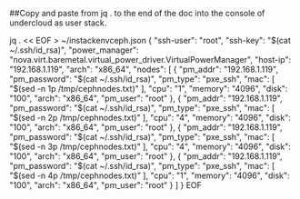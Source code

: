 ##Copy and paste from jq . to the end of the doc into the console of undercloud as user stack.

jq . << EOF > ~/instackenvceph.json
{
  "ssh-user": "root",
  "ssh-key": "$(cat ~/.ssh/id_rsa)",
  "power_manager": "nova.virt.baremetal.virtual_power_driver.VirtualPowerManager",
  "host-ip": "192.168.1.119",
  "arch": "x86_64",
  "nodes": [
    {
      "pm_addr": "192.168.1.119",
      "pm_password": "$(cat ~/.ssh/id_rsa)",
      "pm_type": "pxe_ssh",
      "mac": [
        "$(sed -n 1p /tmp/cephnodes.txt)"
      ],
      "cpu": "1",
      "memory": "4096",
      "disk": "100",
      "arch": "x86_64",
      "pm_user": "root"
    },
    {
      "pm_addr": "192.168.1.119",
      "pm_password": "$(cat ~/.ssh/id_rsa)",
      "pm_type": "pxe_ssh",
      "mac": [
        "$(sed -n 2p /tmp/cephnodes.txt)"
      ],
      "cpu": "4",
      "memory": "4096",
      "disk": "100",
      "arch": "x86_64",
      "pm_user": "root"
    },
    {
      "pm_addr": "192.168.1.119",
      "pm_password": "$(cat ~/.ssh/id_rsa)",
      "pm_type": "pxe_ssh",
      "mac": [
        "$(sed -n 3p /tmp/cephnodes.txt)"
      ],
      "cpu": "4",
      "memory": "4096",
      "disk": "100",
      "arch": "x86_64",
      "pm_user": "root"
    },
    {
      "pm_addr": "192.168.1.119",
      "pm_password": "$(cat ~/.ssh/id_rsa)",
      "pm_type": "pxe_ssh",
      "mac": [
        "$(sed -n 4p /tmp/cephnodes.txt)"
      ],
      "cpu": "1",
      "memory": "4096",
      "disk": "100",
      "arch": "x86_64",
      "pm_user": "root"
    }
  ]
}
EOF
